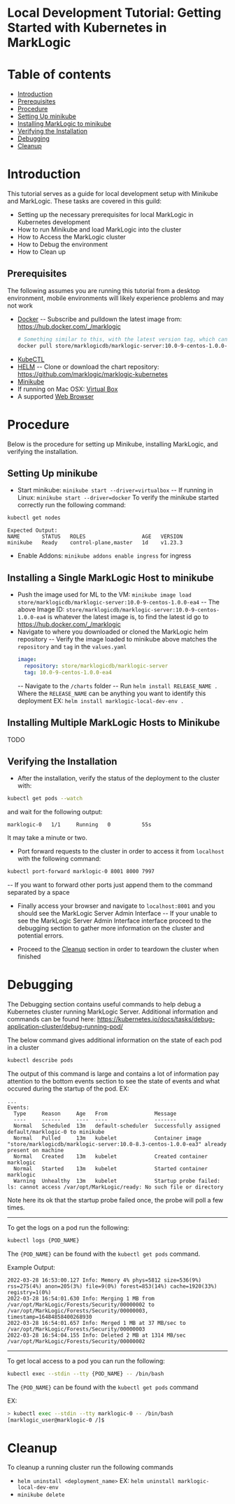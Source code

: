 # Local Development Tutorial: Getting Started with Kubernetes in MarkLogic 

# Table of contents
* [Introduction](#Introduction)
* [Prerequisites](##Prerequisites)
* [Procedure](#Procedure)
* [Setting Up minikube](##Setting-Up-minikube)
* [Installing MarkLogic to minikube](##Installing-a-Single-MarkLogic-Host-to-Minikube)
* [Verifying the Installation](##Verifying-the-Installation)
* [Debugging](#Debugging)
* [Cleanup](#Cleanup)

# Introduction
This tutorial serves as a guide for local development setup with Minikube and MarkLogic. These tasks are covered in this guild:
- Setting up the necessary prerequisites for local MarkLogic in Kubernetes development 
- How to run Minikube and load MarkLogic into the cluster 
- How to Access the MarkLogic cluster
- How to Debug the environment 
- How to Clean up


## Prerequisites
The following assumes you are running this tutorial from a desktop environment, mobile environments will likely experience problems and may not work
- [Docker](https://docs.docker.com/engine/install/)
  -- Subscribe and pulldown the latest image from: https://hub.docker.com/_/marklogic
  ```sh
  # Something similar to this, with the latest version tag, which can be found on the dockerhub link above
  docker pull store/marklogicdb/marklogic-server:10.0-9-centos-1.0.0-ea4 
  ```
- [KubeCTL](https://kubernetes.io/docs/tasks/tools/)
- [HELM](https://helm.sh/docs/intro/install/)
  -- Clone or download the chart repository: https://github.com/marklogic/marklogic-kubernetes
- [Minikube](https://k8s-docs.netlify.app/en/docs/tasks/tools/install-minikube/)
- If running on Mac OSX: [Virtual Box](https://www.virtualbox.org/)
- A supported [Web Browser](https://developer.marklogic.com/products/support-matrix/) 


# Procedure 
Below is the procedure for setting up Minikube, installing MarkLogic, and verifying the installation. 

## Setting Up minikube
- Start minikube: `minikube start --driver=virtualbox`
  -- If running in Linux: `minikube start --driver=docker`
To verify the minikube started correctly run the following command: 
```sh
kubectl get nodes
```
```
Expected Output: 
NAME       STATUS   ROLES                  AGE   VERSION
minikube   Ready    control-plane,master   1d    v1.23.3
```

- Enable Addons: `minikube addons enable ingress` for ingress
##  Installing a Single MarkLogic Host to minikube
- Push the image used for ML to the VM: `minikube image load store/marklogicdb/marklogic-server:10.0-9-centos-1.0.0-ea4`
  -- The above Image ID: `store/marklogicdb/marklogic-server:10.0-9-centos-1.0.0-ea4` is whatever the latest image is, to find the latest id go to https://hub.docker.com/_/marklogic
- Navigate to where you downloaded or cloned the MarkLogic helm repository 
  -- Verify the image loaded to minikube above matches the `repository` and `tag` in the `values.yaml` 
  ```YAML
  image:
    repository: store/marklogicdb/marklogic-server
    tag: 10.0-9-centos-1.0.0-ea4
  ```
  -- Navigate to the `/charts` folder
  -- Run `helm install RELEASE_NAME .` Where the `RELEASE_NAME` can be anything you want to identify this deployment EX: `helm install marklogic-local-dev-env .`
## Installing Multiple MarkLogic Hosts to Minikube
TODO

## Verifying the Installation
- After the installation, verify the status of the deployment to the cluster with:
```sh
kubectl get pods --watch 
```
and wait for the following output: 
```
marklogic-0   1/1     Running   0          55s
```
It may take a minute or two.

- Port forward requests to the cluster in order to access it from `localhost` with the following command:
```sh
kubectl port-forward marklogic-0 8001 8000 7997
```
 --  If you want to forward other ports just append them to the command separated by a space

- Finally access your browser and navigate to `localhost:8001` and you should see the MarkLogic Server Admin Interface
  -- If your unable to see the MarkLogic Server Admin Interface interface proceed to the debugging section to gather more information on the cluster and potential errors. 

- Proceed to the [Cleanup](##Cleanup) section in order to teardown the cluster when finished 

# Debugging
The Debugging section contains useful commands to help debug a Kubernetes cluster running MarkLogic Server. Additional information and commands can be found here: https://kubernetes.io/docs/tasks/debug-application-cluster/debug-running-pod/

The below command gives additional information on the state of each pod in a cluster

```sh
kubectl describe pods
```
The output of this command is large and contains a lot of information pay attention to the bottom events section to see the state of events and what occured during the startup of the pod. 
EX: 

```
...
Events:
  Type     Reason     Age   From               Message
  ----     ------     ----  ----               -------
  Normal   Scheduled  13m   default-scheduler  Successfully assigned default/marklogic-0 to minikube
  Normal   Pulled     13m   kubelet            Container image "store/marklogicdb/marklogic-server:10.0-8.3-centos-1.0.0-ea3" already present on machine
  Normal   Created    13m   kubelet            Created container marklogic
  Normal   Started    13m   kubelet            Started container marklogic
  Warning  Unhealthy  13m   kubelet            Startup probe failed: ls: cannot access /var/opt/MarkLogic/ready: No such file or directory
```
Note here its ok that the startup probe failed once, the probe will poll a few times. 

-----

To get the logs on a pod run the following:
```sh
kubectl logs {POD_NAME} 
```
The `{POD_NAME}` can be found with the `kubectl get pods` command. 

Example Output: 

```
2022-03-28 16:53:00.127 Info: Memory 4% phys=5812 size=536(9%) rss=275(4%) anon=205(3%) file=9(0%) forest=853(14%) cache=1920(33%) registry=1(0%)
2022-03-28 16:54:01.630 Info: Merging 1 MB from /var/opt/MarkLogic/Forests/Security/00000002 to /var/opt/MarkLogic/Forests/Security/00000003, timestamp=16484858400268930
2022-03-28 16:54:01.657 Info: Merged 1 MB at 37 MB/sec to /var/opt/MarkLogic/Forests/Security/00000003
2022-03-28 16:54:04.155 Info: Deleted 2 MB at 1314 MB/sec /var/opt/MarkLogic/Forests/Security/00000002
```

-----

To get local access to a pod you can run the following: 

```sh
kubectl exec --stdin --tty {POD_NAME} -- /bin/bash
```
The `{POD_NAME}` can be found with the `kubectl get pods` command

EX:
```sh
> kubectl exec --stdin --tty marklogic-0 -- /bin/bash
[marklogic_user@marklogic-0 /]$ 
```

# Cleanup 
To cleanup a running cluster run the following commands
- `helm uninstall <deployment_name>` EX: `helm uninstall marklogic-local-dev-env`
- `minikube delete`


